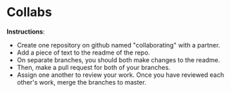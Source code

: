 # Collabs

**Instructions**: 
* Create one repository on github named "collaborating" with a partner. 
* Add a piece of text to the readme of the repo.
* On separate branches, you should both make changes to the readme. 
* Then, make a pull request for both of your branches. 
* Assign one another to review your work. Once you have reviewed each other's work, merge the branches to master. 